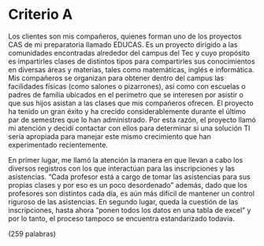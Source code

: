 # Criterio A
Los clientes son mis compañeros, quienes forman uno de los proyectos CAS de mi preparatoria llamado EDUCAS. Es un proyecto dirigido a las comunidades encontradas alrededor del campus del Tec y cuyo propósito es impartirles clases de distintos tipos para compartirles sus conocimientos en diversas áreas y materias, tales como matemáticas, inglés e  informática. Mis compañeros se organizan para obtener dentro del campus las facilidades físicas (como salones o pizarrones), así como con escuelas o padres de familia ubicados en el perímetro que se interesen por asistir o que sus hijos asistan a las clases que mis compañeros ofrecen. El proyecto ha tenido un gran éxito y ha crecido considerablemente durante el último par de semestres que lo han administrado. Por esta razón, el proyecto llamó mi atención y decidí contactar con ellos para determinar si una solución TI sería apropiada para manejar este mismo crecimiento que han experimentado recientemente. 

En primer lugar, me llamó la atención la manera en que llevan a cabo los diversos registros con los que interactúan para las inscripciones y las asistencias. “Cada profesor está a cargo de tomar las asistencias para sus propias clases y por eso es un poco desordenado” además, dado que los profesores son distintos cada día, es aún más difícil de mantener un control riguroso de las asistencias. En segundo lugar, queda la cuestión de las inscripciones, hasta ahora “ponen todos los datos en una tabla de excel” y por lo tanto, el proceso tampoco se encuentra estandarizado todavía. 

 (259 palabras)


